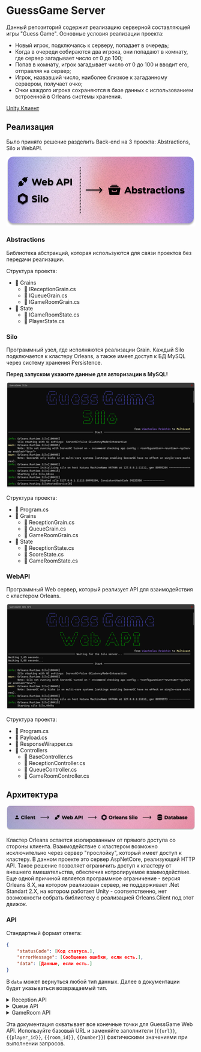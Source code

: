 # GuessGame Server

Данный репозиторий содержит реализацию серверной составляющей игры "Guess Game". 
Основные условия реализации проекта:
- Новый игрок, подключаясь к серверу, попадает в очередь;
- Когда в очереди собираются два игрока, они попадают в комнату, где сервер загадывает число от 0 до 100;
- Попав в комнату, игрок загадывает число от 0 до 100 и вводит его, отправляя на сервер;
- Игрок, назвавший число, наиболее близкое к загаданному сервером, получает очко;
- Очки каждого игрока сохраняются в базе данных с использованием встроенной в Orleans системы хранения.

[Unity Клиент](https://github.com/VyacheslavPridchin/GuessGame_UnityClient)

## Реализация
Было принято решение разделить Back-end на 3 проекта: Abstractions, Silo и WebAPI. 

![Architecture](Media/architecture_1.png)

### Abstractions
Библиотека абстракций, которая используются для связи проектов без передачи реализации.

Структура проекта:
- 📂 Grains
  - 📄 IReceptionGrain.cs
  - 📄 IQueueGrain.cs
  - 📄 IGameRoomGrain.cs
- 📂 State
  - 📄 IGameRoomState.cs
  - 📄 PlayerState.cs

### Silo
Программный узел, где исполняются реализации Grain. Каждый Silo подключается к кластеру Orleans, а также имеет доступ к БД MySQL через систему хранения Persistence.

**Перед запуском укажите данные для авторизации в MySQL!**

![Architecture](Media/screenshot_silo.png)

Структура проекта:
- 📄 Program.cs
- 📂 Grains
  - 📄 ReceptionGrain.cs
  - 📄 QueueGrain.cs
  - 📄 GameRoomGrain.cs
- 📂 State
  - 📄 ReceptionState.cs
  - 📄 ScoreState.cs
  - 📄 GameRoomState.cs



### WebAPI
Программный Web сервер, который реализует API для взаимодействия с кластером Orleans. 

![Architecture](Media/screenshot_webapi.png)

Структура проекта:
- 📄 Program.cs
- 📄 Payload.cs
- 📄 ResponseWrapper.cs
- 📂 Controllers
  - 📄 BaseController.cs
  - 📄 ReceptionController.cs
  - 📄 QueueController.cs
  - 📄 GameRoomController.cs

## Архитектура

![Architecture](Media/architecture_2.png)

Кластер Orleans остается изолированным от прямого доступа со стороны клиента. Взаимодействие с кластером возможно исключительно через сервер "прослойку", который имеет доступ к кластеру. В данном проекте это сервер AspNetCore, реализующий HTTP API. Такое решение позволяет ограничить доступ к кластеру от внешнего вмешательства, обеспечив котролируемое взаимодействие. Еще одной причиной является программное ограничение - версия Orleans 8.X, на котором реализован сервер, не поддерживает .Net Standart 2.X, на котором работает Unity - соответственно, нет возможности собрать библиотеку с реализацией Orleans.Client под этот движок.

### API

Стандартный формат ответа:

```json
{
    "statusCode": [Код статуса.],
    "errorMessage": [Сообщение ошибки, если есть.],
    "data": [Данные, если есть.]
}
```

В `data` может вернуться любой тип данных. Далее в документации будет указываться возвращаемый тип.

<details><summary>Reception API</summary>
 
#### Reception

##### `POST /reception/check_in`

Регистрирует нового игрока, сохраняет и возвращает его уникальный идентификатор.

**Body:**

```json
{
    "Data" : "{{nickname}}"
}
```

**Response:** `Guid`

---

##### `GET /reception/get_players`

Возвращает список всех зарегистрированных игроков.

**Response:** `Dictionary<Guid, PlayerState>`

---

##### `GET /reception/get_score`

Возвращает счет текущих игроков.

**Response:** `Dictionary<Guid, long>`

---

##### `GET /reception/get_player`

Возвращает информацию о конкретном игроке.

**Query Parameters:**

- `playerId`

**Response:** `PlayerState`

---

##### `POST /reception/check_out`

Удаляет регистрацию текущего игрока.

**Request Body:**

```json
{
    "Data" : "{{playerId}}"
}
```

---

</details>

<details><summary>Queue API</summary>
 
#### Queue

##### `POST /queue/join`

Добавляет игрока в очередь.

**Request Body:**

```json
{
    "Data" : "{{playerId}}"
}
```

---

##### `GET /queue/get_invitation`

Получает приглашение для игрока, возвращает ID комнаты.

**Query Parameters:**

- `playerId`

**Response:** `Guid`

---

##### `GET /queue/get_players`

Возвращает список всех игроков в очереди.

**Response:** `List<Guid>`

---

##### `POST /queue/leave`

Удаляет текущего игрока из очереди.

**Request Body:**

```json
{
    "Data" : "{{player_id}}"
}
```

---

</details>

<details><summary>GameRoom API</summary>
 
#### GameRoom

##### `POST /gameroom/{{room_id}}/join`

Присоединяет текущего игрока к игровой комнате.

**Request Body:**

```json
{
    "Data" : "{{player_id}}"
}
```

---

##### `POST /gameroom/{{room_id}}/guess_number`

Отправляет предположение игрока для текущей игры.

**Request Body:**

```json
{
    "Data" : 
    {
        "PlayerId" : "{{player_id}}",
        "Number" : {{number}}
    }
}
```

---

##### `GET /gameroom/{{room_id}}/get_players`

Возвращает список всех игроков в игровой комнате.

**Response:** `List<Guid>`

---

##### `GET /gameroom/{{room_id}}/get_current_action`

Возвращает текущие действия в игровой комнате.

**Response:** `ActionState`

---

##### `GET /gameroom/{{room_id}}/get_winners`

Возвращает список победителей в игровой комнате.

**Response:** `List<Guid>`

---

##### `GET /gameroom/{{room_id}}/get_true_number`

Возвращает загаданное сервером число для текущей игры.

**Response:** `int`

---

</details>

Эта документация охватывает все конечные точки для GuessGame Web API. Используйте базовый URL и заменяйте заполнители (`{{url}}`, `{{player_id}}`, `{{room_id}}`, `{{number}}`) фактическими значениями при выполнении запросов.
